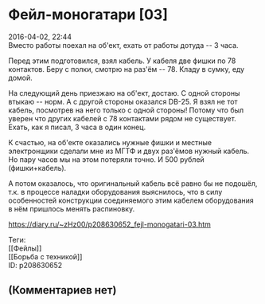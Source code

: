 Фейл-моногатари [03]
====================

  
2016-04-02, 22:44  
 Вместо работы поехал на об'ект, ехать от работы дотуда -- 3 часа.   
   
 Перед этим подготовился, взял кабель. У кабеля две фишки по 78 контактов. Беру с полки, смотрю на раз'ём -- 78. Кладу в сумку, еду домой.   
   
 На следующий день приезжаю на об'ект, достаю. С одной стороны втыкаю -- норм. А с другой стороны оказался DB-25. Я взял не тот кабель, посмотрев на него только с одной стороны! Потому что был уверен что других кабелей с 78 контактами рядом не существует. Ехать, как я писал, 3 часа в один конец.   
   
 К счастью, на об'екте оказались нужные фишки и местные электронщики сделали мне из МГТФ и двух раз'ёмов нужный кабель. Но пару часов мы на этом потеряли точно. И 500 рублей (фишки+кабель).   
   
 А потом оказалось, что оригинальный кабель всё равно бы не подошёл, т.к. в процессе наладки оборудования выяснилось, что в силу особенностей конструкции соединяемого этим кабелем оборудования в нём пришлось менять распиновку.   
  
<https://diary.ru/~zHz00/p208630652_fejl-monogatari-03.htm>  
  
Теги:  
[[Фейлы]]  
[[Борьба с техникой]]  
ID: p208630652  


(Комментариев нет)
------------------